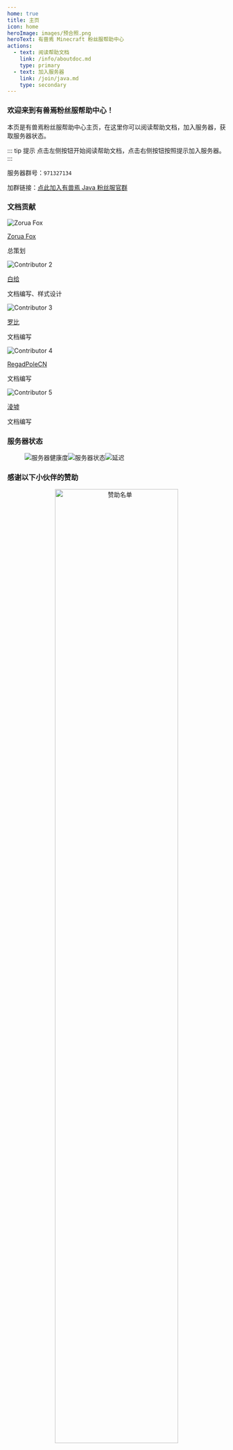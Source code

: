 ```yaml
---
home: true
title: 主页
icon: home
heroImage: images/预合照.png
heroText: 有兽焉 Minecraft 粉丝服帮助中心
actions:
  - text: 阅读帮助文档
    link: /info/aboutdoc.md
    type: primary
  - text: 加入服务器
    link: /join/java.md
    type: secondary
---
```


### 欢迎来到有兽焉粉丝服帮助中心！

本页是有兽焉粉丝服帮助中心主页，在这里你可以阅读帮助文档，加入服务器，获取服务器状态。

::: tip 提示
点击左侧按钮开始阅读帮助文档，点击右侧按钮按照提示加入服务器。
:::

服务器群号：`971327134`

加群链接：[点此加入有兽焉 Java 粉丝服官群](https://jq.qq.com/?_wv=1027&k=EcPiJtYh)

### 文档贡献

<div class="contributors">
  <div class="contributor-card full-width">
    <img src="https://avatars.githubusercontent.com/u/96456728?v=4" alt="Zorua Fox" class="contributor-avatar">
    <div class="contributor-info">
      <p class="contributor-name"><a href="https://github.com/ZoruaFox" target="_blank">Zorua Fox</a></p>
      <p class="contributor-role">总策划</p>
    </div>
  </div>
  <div class="contributor-card">
    <img src="https://avatars.githubusercontent.com/u/45301993?&v=4" alt="Contributor 2" class="contributor-avatar">
    <div class="contributor-info">
      <p class="contributor-name"><a href="https://github.com/BaigeiGu" target="_blank">白给</a></p>
      <p class="contributor-role">文档编写、样式设计</p>
    </div>
  </div>
  <div class="contributor-card">
    <img src="https://avatars.githubusercontent.com/u/75785656?&v=4" alt="Contributor 3" class="contributor-avatar">
    <div class="contributor-info">
      <p class="contributor-name"><a href="https://github.com/luobi125" target="_blank">罗比</a></p>
      <p class="contributor-role">文档编写</p>
    </div>
  </div>
  <div class="contributor-card">
    <img src="https://avatars.githubusercontent.com/u/69202360?&v=4" alt="Contributor 4" class="contributor-avatar">
    <div class="contributor-info">
      <p class="contributor-name"><a href="https://github.com/RegadPoleCN" target="_blank">RegadPoleCN</a></p>
      <p class="contributor-role">文档编写</p>
    </div>
  </div>
  <div class="contributor-card">
    <img src="https://avatars.githubusercontent.com/u/126956027?&v=4" alt="Contributor 5" class="contributor-avatar">
    <div class="contributor-info">
      <p class="contributor-name"><a href="https://github.com/BasicMirror268" target="_blank">淩墟</a></p>
      <p class="contributor-role">文档编写</p>
    </div>
  </div>
</div>

### 服务器状态

<figure>

![服务器健康度](https://jiankong.zorua.top/api/badge/10/uptime/1?labelPrefix=Minecraft%E7%B2%89%E4%B8%9D%E6%9C%8D&prefix=%E5%81%A5%E5%BA%B7%E5%BA%A6&style=for-the-badge)![服务器状态](https://jiankong.zorua.top/api/badge/10/status?style=for-the-badge)![延迟](https://jiankong.zorua.top/api/badge/10/avg-response/1?style=for-the-badge)

</figure>

### 感谢以下小伙伴的赞助
<div class="sponsorship" align="center">
        <a href="https://afdian.com/a/ZoruaFox" target="_blank"><img width="75%"
                src="https://cos.zorua.top/Sponsor/sponsors.svg" alt="赞助名单" /></a>
</div>